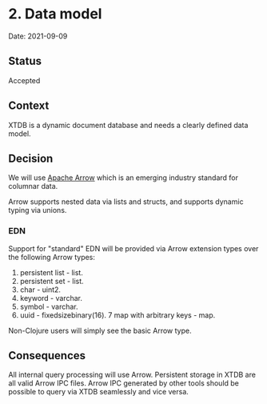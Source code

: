 # 2. Data model

Date: 2021-09-09

## Status

Accepted

## Context

XTDB is a dynamic document database and needs a clearly defined data
model.

## Decision

We will use [Apache Arrow]( https://arrow.apache.org/) which is an
emerging industry standard for columnar data.

Arrow supports nested data via lists and structs, and supports dynamic
typing via unions.

### EDN

Support for "standard" EDN will be provided via Arrow extension types
over the following Arrow types:

1. persistent list - list.
2. persistent set - list.
3. char - uint2.
4. keyword - varchar.
5. symbol - varchar.
6. uuid - fixedsizebinary(16).
7  map with arbitrary keys - map.

Non-Clojure users will simply see the basic Arrow type.

## Consequences

All internal query processing will use Arrow. Persistent storage in
XTDB are all valid Arrow IPC files. Arrow IPC generated by other tools
should be possible to query via XTDB seamlessly and vice versa.
